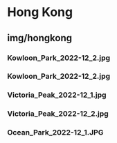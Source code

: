 # Hong Kong

## img/hongkong

### Kowloon_Park_2022-12_2.jpg

### Kowloon_Park_2022-12_2.jpg

### Victoria_Peak_2022-12_1.jpg

### Victoria_Peak_2022-12_2.jpg

### Ocean_Park_2022-12_1.JPG
